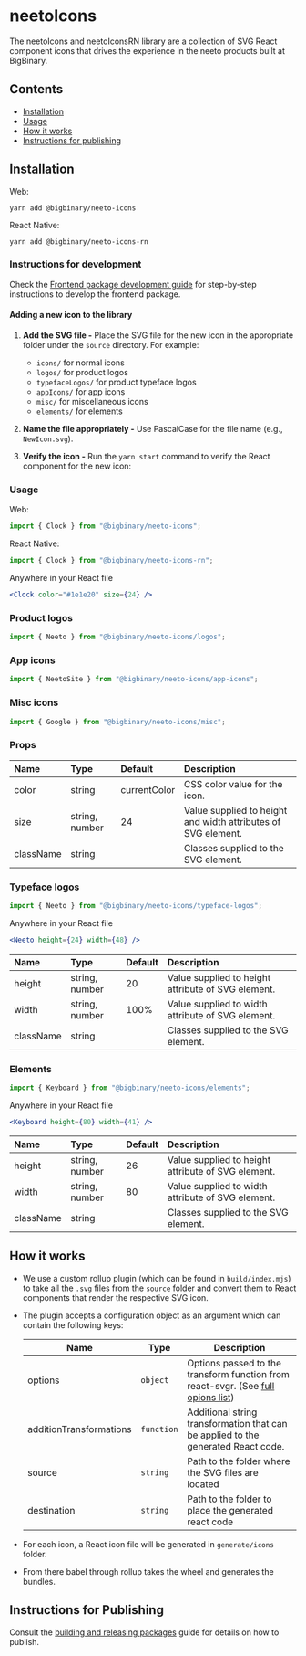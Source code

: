# neetoIcons

The neetoIcons and neetoIconsRN library are a collection of SVG React component icons that drives
the experience in the neeto products built at BigBinary.

## Contents

- [Installation](#installation)
- [Usage](#usage)
- [How it works](#how-it-works)
- [Instructions for publishing](#instructions-for-publishing)

## Installation

Web:

```
yarn add @bigbinary/neeto-icons
```

React Native:

```
yarn add @bigbinary/neeto-icons-rn
```

### Instructions for development

Check the [Frontend package development guide](https://neeto-engineering.neetokb.com/p/a-d34cb4b0) for step-by-step instructions to develop the frontend package.

#### Adding a new icon to the library

1. **Add the SVG file -**
   Place the SVG file for the new icon in the appropriate folder under the `source` directory. For example:
   - `icons/` for normal icons
   - `logos/` for product logos
   - `typefaceLogos/` for product typeface logos
   - `appIcons/` for app icons
   - `misc/` for miscellaneous icons
   - `elements/` for elements

2. **Name the file appropriately -**
   Use PascalCase for the file name (e.g., `NewIcon.svg`).

3. **Verify the icon -**
   Run the `yarn start` command to verify the React component for the new icon:

### Usage

Web:

```javascript
import { Clock } from "@bigbinary/neeto-icons";
```

React Native:

```javascript
import { Clock } from "@bigbinary/neeto-icons-rn";
```

Anywhere in your React file

```jsx
<Clock color="#1e1e20" size={24} />
```

### Product logos

```javascript
import { Neeto } from "@bigbinary/neeto-icons/logos";
```

### App icons

```javascript
import { NeetoSite } from "@bigbinary/neeto-icons/app-icons";
```

### Misc icons

```javascript
import { Google } from "@bigbinary/neeto-icons/misc";
```

### Props

| Name      | Type           | Default      | Description                                                   |
| :-------- | :------------- | :----------- | :------------------------------------------------------------ |
| color     | string         | currentColor | CSS color value for the icon.                                 |
| size      | string, number | 24           | Value supplied to height and width attributes of SVG element. |
| className | string         |              | Classes supplied to the SVG element.                          |

### Typeface logos

```javascript
import { Neeto } from "@bigbinary/neeto-icons/typeface-logos";
```

Anywhere in your React file

```jsx
<Neeto height={24} width={48} />
```

| Name      | Type           | Default | Description                                        |
| :-------- | :------------- | :------ | :------------------------------------------------- |
| height    | string, number | 20      | Value supplied to height attribute of SVG element. |
| width     | string, number | 100%    | Value supplied to width attribute of SVG element.  |
| className | string         |         | Classes supplied to the SVG element.               |



### Elements

```javascript
import { Keyboard } from "@bigbinary/neeto-icons/elements";
```

Anywhere in your React file

```jsx
<Keyboard height={80} width={41} />
```

| Name      | Type           | Default | Description                                        |
| :-------- | :------------- | :------ | :------------------------------------------------- |
| height    | string, number | 26      | Value supplied to height attribute of SVG element. |
| width     | string, number | 80      | Value supplied to width attribute of SVG element.  |
| className | string         |         | Classes supplied to the SVG element.               |



## How it works

- We use a custom rollup plugin (which can be found in `build/index.mjs`) to
  take all the `.svg` files from the `source` folder and convert them to React
  components that render the respective SVG icon.
- The plugin accepts a configuration object as an argument which can contain the
  following keys:

  | Name                    | Type       | Description                                                                                                              |
  | ----------------------- | ---------- | ------------------------------------------------------------------------------------------------------------------------ |
  | options                 | `object`   | Options passed to the transform function from react-svgr. (See [full opions list](https://react-svgr.com/docs/options/)) |
  | additionTransformations | `function` | Additional string transformation that can be applied to the generated React code.                                        |
  | source                  | `string`   | Path to the folder where the SVG files are located                                                                       |
  | destination             | `string`   | Path to the folder to place the generated react code                                                                     |

- For each icon, a React icon file will be generated in `generate/icons` folder.
- From there babel through rollup takes the wheel and generates the bundles.

## Instructions for Publishing

Consult the [building and releasing packages](https://neeto-engineering.neetokb.com/articles/building-and-releasing-packages) guide for details on how to publish.
